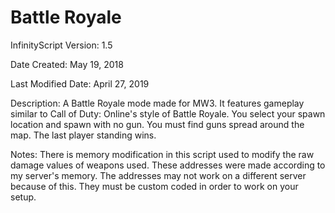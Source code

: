 # Battle Royale

InfinityScript Version: 1.5

Date Created: May 19, 2018

Last Modified Date: April 27, 2019

Description:
A Battle Royale mode made for MW3. It features gameplay similar to Call of Duty: Online's style of Battle Royale. You select your spawn location and spawn with no gun. You must find guns spread around the map. The last player standing wins.

Notes:
There is memory modification in this script used to modify the raw damage values of weapons used. These addresses were made according to my server's memory. The addresses may not work on a different server because of this. They must be custom coded in order to work on your setup.
